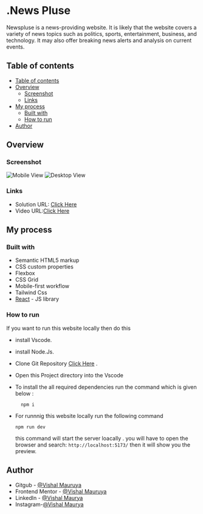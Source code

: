 <h1> .News Pluse</h1>
<p> Newspluse is a news-providing website. It is likely that the website covers a variety of news topics such as politics, sports, entertainment, business, and technology. It may also offer breaking news alerts and analysis on current events.</p>


## Table of contents

- [Table of contents](#table-of-contents)
- [Overview](#overview)
  - [Screenshot](#screenshot)
  - [Links](#links)
- [My process](#my-process)
  - [Built with](#built-with)
  - [How to run](#how-to-run)
- [Author](#author)


## Overview
### Screenshot

![Mobile View](./src/assets/images/mobile.png)
![Desktop View](./src/assets/images/desktop.png)

### Links

- Solution URL: [Click Here](https://github.com/VishalMauryastp/News-App)
- Video URL:[Click Here](https://drive.google.com/file/d/19p4hP1h99Cl4B_GU7wDb8OH7LQ96Qoqy/view?usp=share_link)

## My process

### Built with

- Semantic HTML5 markup
- CSS custom properties
- Flexbox
- CSS Grid
- Mobile-first workflow
- Tailwind Css
- [React](https://reactjs.org/) - JS library
  
### How to run

  If you want to run this website locally then do this
  
 -  install Vscode.  
 -  install Node.Js.
 -  Clone Git Repository [Click Here](https://github.com/VishalMauryastp/News-App.git ) .
 -  Open this  Project directory  into the Vscode 
 -  To install the all required dependencies run the command which is given below :
    
    ```
      npm i
    ```  
- For runnnig this website locally run the following command
  ```
  npm run dev
  ```
  this command  will start the server loacally . you will have to open the browser and search:  ``http://localhost:5173/``  then it will show you the preview.

 

## Author

- Gitgub - [@Vishal Mauruya](https://github.com/VishalMauryastp)
- Frontend Mentor - [@Vishal Mauruya](https://www.frontendmentor.io/profile/VishalMauryastp)
- LinkedIn - [@Vishal Maurya](https://www.linkedin.com/in/in-vishalmaurya/)
- Instagram-[@Vishal Maurya](https://www.instagram.com/VishalMauryastp)


